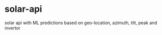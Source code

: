 # solar-api
solar api with ML predictions based on geo-location, azimuth, tilt,  peak and invertor 
